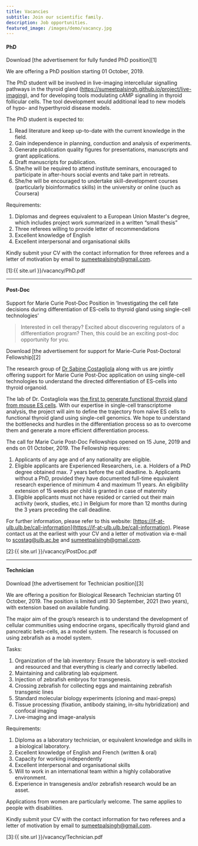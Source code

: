 ```yaml
---
title: Vacancies
subtitle: Join our scientific family.
description: Job opportunities.
featured_image: /images/demo/vacancy.jpg
---
```


#### PhD

Download [the advertisement for fully funded PhD position][1]

We are offering a PhD position starting 01 October, 2019.

The PhD student will be involved in live-imaging intercellular signalling pathways in the thyroid gland (https://sumeetpalsingh.github.io/project/live-imaging), and for developing tools modulating cAMP signalling in thyroid follicular cells. The tool development would additional lead to new models of hypo- and hyperthyroid disease models. 

The PhD student is expected to: 
1.	Read literature and keep up-to-date with the current knowledge in the field.
2.	Gain independence in planning, conduction and analysis of experiments.
3.	Generate publication quality figures for presentations, manuscripts and grant applications.
4.	Draft manuscripts for publication.
5.	She/he will be required to attend institute seminars, encouraged to participate in after-hours social events and take part in retreats.
6.	She/he will be encouraged to undertake skill-development courses (particularly bioinformatics skills) in the university or online (such as Coursera)

Requirements: 
1.	Diplomas and degrees equivalent to a European Union Master's degree, which includes project work summarized in a written “small thesis”
2.	Three referees willing to provide letter of recommendations
3.	Excellent knowledge of English
4.	Excellent interpersonal and organisational skills  

Kindly submit your CV with the contact information for three referees and a letter of motivation by email to sumeetpalsingh@gmail.com.

[1]:{{ site.url }}/vacancy/PhD.pdf

---

#### Post-Doc

Support for Marie Curie Post-Doc Position in ‘Investigating the cell fate decisions during differentiation of ES-cells to thyroid gland using single-cell technologies’

>Interested in cell therapy? Excited about discovering regulators of a differentiation program? Then, this could be an exciting post-doc opportunity for you.

Download [the advertisement for support for Marie-Curie Post-Doctoral Fellowship][2]

The research group of [Dr Sabine Costagliola](https://costalab.ulb.ac.be/) along with us are jointly offering support for Marie Curie Post-Doc application on using single-cell technologies to understand the directed differentiation of ES-cells into thyroid organoid.  

The lab of Dr. Costagliola was [the first to generate functional thyroid gland from mouse ES cells](https://www.ncbi.nlm.nih.gov/pubmed/23051751). With our expertise in single-cell transcriptome analysis, the project will aim to define the trajectory from naïve ES cells to functional thyroid gland using single-cell genomics. We hope to understand the bottlenecks and hurdles in the differentiation process so as to overcome them and generate a more efficient differentiation process.

The call for Marie Curie Post-Doc Fellowships opened on 15 June, 2019 and ends on 01 October, 2019. The Fellowship requires:
1.	Applicants of any age and of any nationality are eligible.
2.	Eligible applicants are Experienced Researchers, i.e.
a.	Holders of a PhD degree obtained max. 7 years before the call deadline.
b.	Applicants without a PhD, provided they have documented full-time equivalent research experience of minimum 4 and maximum 11 years. An eligibility extension of 15 weeks per child is granted in case of maternity
3.	Eligible applicants must not have resided or carried out their main activity (work, studies, etc.) in Belgium for more than 12 months during the 3 years preceding the call deadline.

For further information, please refer to this website: [https://if-at-ulb.ulb.be/call-information](https://if-at-ulb.ulb.be/call-information).
Please contact us at the earliest with your CV and a letter of motivation via e-mail to scostag@ulb.ac.be and sumeetpalsingh@gmail.com. 

[2]:{{ site.url }}/vacancy/PostDoc.pdf

---

#### Technician

Download [the advertisement for Technician position][3]

We are offering a position for Biological Research Technician starting 01 October, 2019. The position is limited until 30 September, 2021 (two years), with extension based on available funding.  

The major aim of the group’s research is to understand the development of cellular communities using endocrine organs, specifically thyroid gland and pancreatic beta-cells, as a model system. The research is focussed on using zebrafish as a model system.  

Tasks: 
1.	Organization of the lab inventory: Ensure the laboratory is well-stocked and resourced and that everything is clearly and correctly labelled.
2.	Maintaining and calibrating lab equipment.
3.	Injection of zebrafish embryos for transgenesis.
4.	Crossing zebrafish for collecting eggs and maintaining zebrafish transgenic lines
5.	Standard molecular biology experiments (cloning and maxi-preps)
6.	Tissue processing (fixation, antibody staining, in-situ hybridization) and confocal imaging
7.	Live-imaging and image-analysis  

Requirements: 
1.	Diploma as a laboratory technician, or equivalent knowledge and skills in a biological laboratory. 
2.	Excellent knowledge of English and French (written & oral)
3.	Capacity for working independently
4.	Excellent interpersonal and organisational skills
5.	Will to work in an international team within a highly collaborative environment. 
6.	Experience in transgenesis and/or zebrafish research would be an asset.

Applications from women are particularly welcome. The same applies to people with disabilities.

Kindly submit your CV with the contact information for two referees and a letter of motivation by email to sumeetpalsingh@gmail.com.

[3]:{{ site.url }}/vacancy/Technician.pdf

